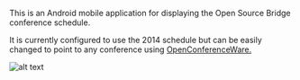 This is an Android mobile application for displaying the Open Source Bridge conference schedule.

It is currently configured to use the 2014 schedule but can be easily changed to point to any conference using [OpenConferenceWare.](http://openconferenceware.org)

![alt text](https://raw.githubusercontent.com/markholland/ocw-android-2014/development/App%20Screenshots/device-2014-08-29-120234.png "Event detail view")

